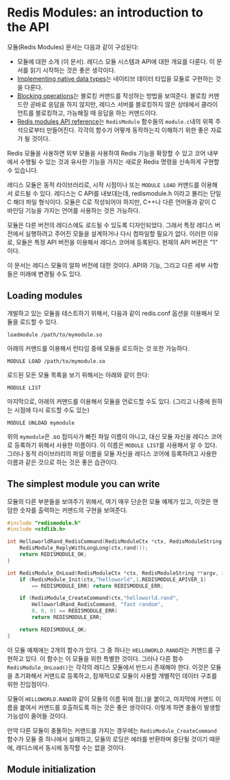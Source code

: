 # Redis Modules: an introduction to the API

모듈(Redis Modules) 문서는 다음과 같이 구성된다:

* 모듈에 대한 소개 (이 문서). 레디스 모듈 시스템과 API에 대한 개요를 다룬다. 이 문서를 읽기 시작하는 것은 좋은 생각이다.
* [Implementing native data types](https://redis.io/topics/modules-native-types)는 네이티브 데이터 타입을 모듈로 구현하는 것을 다룬다.
* [Blocking operations](https://redis.io/topics/modules-blocking-ops)는 블로킹 커맨드를 작성하는 방법을 보여준다. 블로킹 커맨드란 곧바로 응답을 하지 않지만, 레디스 서버를 블로킹하지 않은 상태에서 클라이언트를 블로킹하고, 가능해질 때 응답을 하는 커맨드이다.
* [Redis modules API reference](https://redis.io/topics/modules-api-ref)는 `RedisModule` 함수들의 `module.c`내의 위쪽 주석으로부터 만들어진다. 각각의 함수가 어떻게 동작하는지 이해하기 위한 좋은 자료가 될 것이다.

Redis 모듈을 사용하면 외부 모듈을 사용하여 Redis 기능을 확장할 수 있고 코어 내부에서 수행될 수 있는 것과 유사한 기능을 가지는 새로운 Redis 명령을 신속하게 구현할 수 있습니다.

레디스 모듈은 동적 라이브러리로, 시작 시점이나 또는 `MODULE LOAD` 커맨드를 이용해서 로드될 수 있다. 레디스는 C API를 내보대는데, redismodule.h 이라고 불리는 단일 C 해더 파일 형식이다. 모듈은 C로 작성되어야 하지만, C++나 다른 언어들과 같이 C 바인딩 기능을 가지는 언어를 사용하는 것은 가능하다.

모듈은 다른 버전의 레디스에도 로드될 수 있도록 디자인되었다. 그래서 특정 레디스 버전에서 실행하려고 주어진 모들을 설계하거나 다시 컴파일할 필요가 없다. 이러한 이유로, 모듈은 특정 API 버전을 이용해서 레디스 코어에 등록된다. 현재의 API 버전은 "1" 이다.

이 문서는 레디스 모듈의 알파 버전에 대한 것이다. API와 기능, 그리고 다른 세부 사항들은 미래에 변경될 수도 있다.

## Loading modules

개발하고 있는 모듈을 테스트하기 위해서, 다음과 같이 redis.conf 옵션을 이용해서 모듈을 로드할 수 있다.

```
loadmodule /path/to/mymodule.so
```

아래의 커맨드를 이용해서 런타임 중에 모듈을 로드하는 것 또한 가능하다.

```
MODULE LOAD /path/to/mymodule.so
```

로드된 모든 모듈 목록을 보기 위해서는 아래와 같이 한다:

```
MODULE LIST
```

마지막으로, 아래의 커맨드를 이용해서 모듈을 언로드할 수도 있다. (그리고 나중에 원하는 시점에 다시 로드할 수도 있는)

```
MODULE UNLOAD mymodule
```

위의 `mymodule`은 .so 접미사가 빠진 파일 이름이 아니고, 대신 모듈 자신을 레디스 코어로 등록하기 위해서 사용한 이름이다. 이 이름은 `MODULE LIST`를 사용해서 알 수 있다. 그러나 동적 라이브러리의 파일 이름을 모듈 자신을 레디스 코어에 등록하려고 사용한 이름과 같은 것으로 하는 것은 좋은 습관이다.

## The simplest module you can write

모듈의 다른 부분들을 보여주기 위해서, 여기 매우 단순한 모듈 예제가 있고, 이것은 랜덤한 숫자를 출력하는 커맨드의 구현을 보여준다.

```c
#include "redismodule.h"
#include <stdlib.h>

int HelloworldRand_RedisCommand(RedisModuleCtx *ctx, RedisModuleString **argv, int argc) {
    RedisModule_ReplyWithLongLong(ctx,rand());
    return REDISMODULE_OK;
}

int RedisModule_OnLoad(RedisModuleCtx *ctx, RedisModuleString **argv, int argc) {
    if (RedisModule_Init(ctx,"helloworld",1,REDISMODULE_APIVER_1)
        == REDISMODULE_ERR) return REDISMODULE_ERR;

    if (RedisModule_CreateCommand(ctx,"helloworld.rand",
        HelloworldRand_RedisCommand, "fast random",
        0, 0, 0) == REDISMODULE_ERR)
        return REDISMODULE_ERR;

    return REDISMODULE_OK;
}
```

이 모듈 예제에는 2개의 함수가 있다. 그 중 하나는 `HELLOWORLD.RAND`라는 커맨드를 구현하고 있다. 이 함수는 이 모듈을 위한 특별한 것이다. 그러나 다른 함수 `RedisModule_OnLoad()`는 각각의 레디스 모듈에서 반드시 존재해야 한다. 이것은 모듈을 초기화해서 커맨드로 등록하고, 잠재적으로 모듈이 사용할 개별적인 데이터 구조를 위한 진입점이다.

모듈이 `HELLOWORLD.RAND`와 같이 모듈의 이름 뒤에 점(.)을 붙이고, 마지막에 커맨드 이름을 붙여서 커맨드를 호출하도록 하는 것은 좋은 생각이다. 이렇게 하면 충돌이 발생할 가능성이 줄어들 것이다.

만약 다른 모듈이 충돌하는 커맨드를 가지는 경우에는 `RedisModule_CreateCommand` 함수가 모듈 중 하나에서 실패하고, 모듈의 로딩은 에러를 반환하며 중단될 것이기 때문에, 레디스에서 동시에 동작할 수는 없을 것이다.

## Module initialization